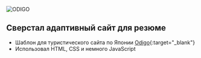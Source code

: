 ![ODIGO](./img/favicon/favicon.ico)

## Сверстал адаптивный сайт для резюме

- Шаблон для туристического сайта по Японии [Odigo](https://kirilllagutin.github.io/TravelOdigo/){:target="_blank"}
- Использовал HTML, CSS и немного JavaScript
